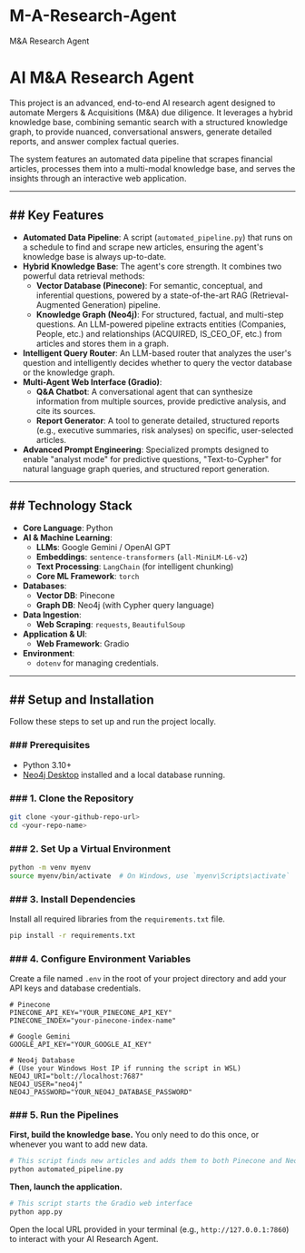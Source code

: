 # M-A-Research-Agent
M&amp;A Research Agent

# AI M&A Research Agent

This project is an advanced, end-to-end AI research agent designed to automate Mergers & Acquisitions (M&A) due diligence. It leverages a hybrid knowledge base, combining semantic search with a structured knowledge graph, to provide nuanced, conversational answers, generate detailed reports, and answer complex factual queries.

The system features an automated data pipeline that scrapes financial articles, processes them into a multi-modal knowledge base, and serves the insights through an interactive web application.



---

## ## Key Features

* **Automated Data Pipeline**: A script (`automated_pipeline.py`) that runs on a schedule to find and scrape new articles, ensuring the agent's knowledge base is always up-to-date.
* **Hybrid Knowledge Base**: The agent's core strength. It combines two powerful data retrieval methods:
    * **Vector Database (Pinecone)**: For semantic, conceptual, and inferential questions, powered by a state-of-the-art RAG (Retrieval-Augmented Generation) pipeline.
    * **Knowledge Graph (Neo4j)**: For structured, factual, and multi-step questions. An LLM-powered pipeline extracts entities (Companies, People, etc.) and relationships (ACQUIRED, IS_CEO_OF, etc.) from articles and stores them in a graph.
* **Intelligent Query Router**: An LLM-based router that analyzes the user's question and intelligently decides whether to query the vector database or the knowledge graph.
* **Multi-Agent Web Interface (Gradio)**:
    * **Q&A Chatbot**: A conversational agent that can synthesize information from multiple sources, provide predictive analysis, and cite its sources.
    * **Report Generator**: A tool to generate detailed, structured reports (e.g., executive summaries, risk analyses) on specific, user-selected articles.
* **Advanced Prompt Engineering**: Specialized prompts designed to enable "analyst mode" for predictive questions, "Text-to-Cypher" for natural language graph queries, and structured report generation.

---

## ## Technology Stack

* **Core Language**: Python
* **AI & Machine Learning**:
    * **LLMs**: Google Gemini / OpenAI GPT
    * **Embeddings**: `sentence-transformers` (`all-MiniLM-L6-v2`)
    * **Text Processing**: `LangChain` (for intelligent chunking)
    * **Core ML Framework**: `torch`
* **Databases**:
    * **Vector DB**: Pinecone
    * **Graph DB**: Neo4j (with Cypher query language)
* **Data Ingestion**:
    * **Web Scraping**: `requests`, `BeautifulSoup`
* **Application & UI**:
    * **Web Framework**: Gradio
* **Environment**:
    * `dotenv` for managing credentials.

---

## ## Setup and Installation

Follow these steps to set up and run the project locally.

### ### Prerequisites

* Python 3.10+
* [Neo4j Desktop](https://neo4j.com/download/) installed and a local database running.

### ### 1. Clone the Repository

```bash
git clone <your-github-repo-url>
cd <your-repo-name>
```

### ### 2. Set Up a Virtual Environment

```bash
python -m venv myenv
source myenv/bin/activate  # On Windows, use `myenv\Scripts\activate`
```

### ### 3. Install Dependencies

Install all required libraries from the `requirements.txt` file.

```bash
pip install -r requirements.txt
```

### ### 4. Configure Environment Variables

Create a file named `.env` in the root of your project directory and add your API keys and database credentials.

```env
# Pinecone
PINECONE_API_KEY="YOUR_PINECONE_API_KEY"
PINECONE_INDEX="your-pinecone-index-name"

# Google Gemini
GOOGLE_API_KEY="YOUR_GOOGLE_AI_KEY"

# Neo4j Database
# (Use your Windows Host IP if running the script in WSL)
NEO4J_URI="bolt://localhost:7687" 
NEO4J_USER="neo4j"
NEO4J_PASSWORD="YOUR_NEO4J_DATABASE_PASSWORD"
```

### ### 5. Run the Pipelines

**First, build the knowledge base.** You only need to do this once, or whenever you want to add new data.

```bash
# This script finds new articles and adds them to both Pinecone and Neo4j
python automated_pipeline.py
```

**Then, launch the application.**

```bash
# This script starts the Gradio web interface
python app.py
```

Open the local URL provided in your terminal (e.g., `http://127.0.0.1:7860`) to interact with your AI Research Agent.
